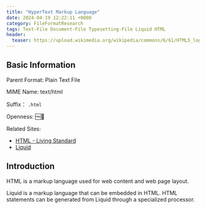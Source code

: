 ```yaml
---
title: "HyperText Markup Language"
date: 2024-04-19 12:22:11 +0800
category: FileFormatResearch
tags: Text-File Document-File Typesetting-File Liquid HTML
header:
  teaser: https://upload.wikimedia.org/wikipedia/commons/6/61/HTML5_logo_and_wordmark.svg
---
```


## Basic Information

Parent Format: Plain Text File

MIME Name: text/html

Suffix： `.html`

Openness: 🆓📖

Related Sites:

* [HTML - Living Standard](https://html.spec.whatwg.org/)
* [Liquid](https://shopify.github.io/liquid/)

## Introduction

HTML is a markup language used for web content and web page layout.

Liquid is a markup language that can be embedded in HTML. HTML statements can be generated from Liquid through a specialized processor.
